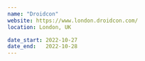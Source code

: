 ```yaml
---
name: "Droidcon"
website: https://www.london.droidcon.com/
location: London, UK

date_start: 2022-10-27
date_end:   2022-10-28
---
```

